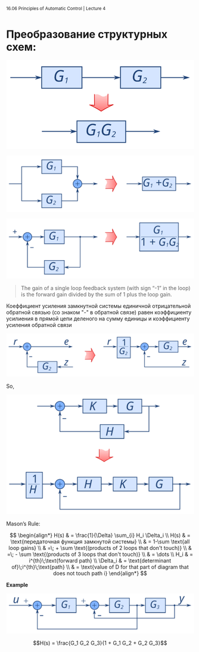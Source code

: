 ﻿<sup>16.06 Principles of Automatic Control | Lecture 4</sup>


# Преобразование структурных схем:

![Cхема 1](images/4/4-block-diagram-1.svg)

![Cхема 2](images/4/4-block-diagram-2.svg)

![Cхема 3](images/4/4-block-diagram-3.svg)

>The gain of a single loop feedback system (with sign “-1” in the loop) is the forward gain divided by the sum of 1 plus the loop gain.

Коеффициент усиления замкнутной системы единичной отрицательной обратной связью (со знаком "-" в обратной связе) равен коэффициенту усилиения в прямой цепи деленого на сумму единицы и коэффициенту усиления обратной связи

![Cхема 4](images/4/4-block-diagram-4.svg)

So,

![Cхема 5](images/4/4-block-diagram-5.svg)


Mason’s Rule:

$$
\begin{align*}
 H(s)     & = \frac{1}{\Delta} \sum_{i} H_i \Delta_i                                \\
 H(s)     & = \text{передаточная функция замкнутой системы}                                   \\
          & = 1-\sum \text{all loop gains}                                          \\
          & =\; + \sum \text{(products of 2 loops that don't touch)}                \\
          & =\; - \sum \text{(products of 3 loops that don't touch)}                \\
          & = \dots                                                                 \\
 H_i      & = i^{th}\;\text{forward path}                                           \\
 \Delta_i & = \text{determinant of}\;i^{th}\;\text{path}                            \\
          & = \text{value of D for that part of diagram that does not touch path i}
\end{align*}
$$

**Example**

![Пример](images/4/4-example.svg)

$$H(s) = \frac{G_1 G_2 G_3}{1 + G_1 G_2 + G_2 G_3}$$
